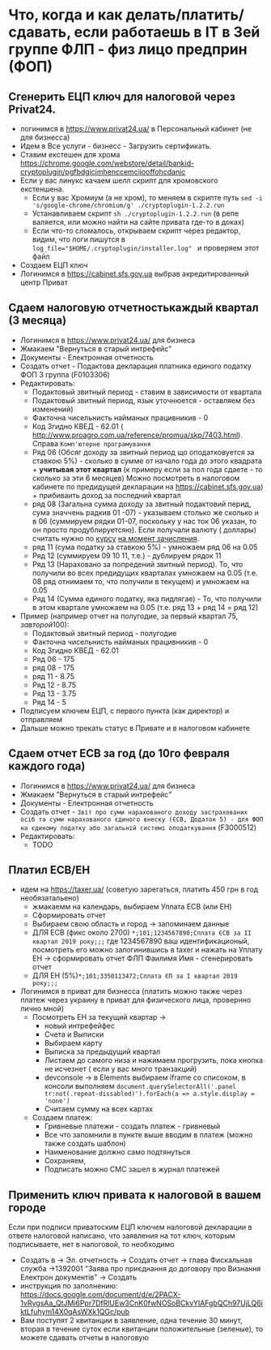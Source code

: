 # Что, когда и как делать/платить/сдавать, если работаешь в IT в 3ей группе ФЛП - физ лицо предприн (ФОП)

## Сгенерить ЕЦП ключ для налоговой через Privat24.
 - логинимся в  https://www.privat24.ua/ в Персональный кабинет (не для бизнесса)
 - Идем в Все услуги - бизнесс - Загрузить сертификать.
 - Ставим екстешен для хрома https://chrome.google.com/webstore/detail/bankid-cryptoplugin/pgfbdgicjmhenccemcijooffohcdanic
 - Если у вас линукс качаем шелл скрипт для хромовского екстеншена. 
   - Если у вас Хромиум (а не хром), то меняем в скрипте путь `sed -i 's/google-chrome/chromium/g' ./cryptoplugin-1.2.2.run `
   - Устанавливаем скрипт `sh ./cryptoplugin-1.2.2.run` (в репе валяется, или можно найти на сайте привата где-то в доках)
   - Если что-то сломалось, открываем скрипт через редактор, видим, что логи пишутся в `log_file="$HOME/.cryptoplugin/installer.log"
` и проверяем этот файл
- Создаем ЕЦП ключ
- Логинимся в https://cabinet.sfs.gov.ua выбрав акредитированный центр Приват

## Сдаем налоговую отчетностькаждый квартал (3 месяца)
 - Логинимся в https://www.privat24.ua/ для бизнеса
 - Жмакаем "Вернуться в старый интрефейс"
 - Документы - Електронная отчетность 
 - Создать отчет - Подактова декларация платника единого податку ФОП 3 группа (F0103306)
 - Редактировать:
   - Подактовый звитный период - ставим в зависимости от квартала 
   - Подактовый звитный период, язык уточнюется - оставляем без изменений)
   - Факточна чисельнисть найманых працивникив - 0
   - Код Згидно КВЕД - 62.01 ( http://www.proagro.com.ua/reference/promua/skp/7403.html). Справа `Комп'ютерне програмування`
   - Ряд 06 (Обсяг доходу за звитный период що оподатковуется за ставкою 5%) - сколько в сумме от начало года до этого квадрата + **учитывая этот квартал** (к примеру если за пол года сдаете - то сколько за эти 6 месяцев) Можно посмотреть в налоговом кабинете по предидущей декларации на https://cabinet.sfs.gov.ua) + прибиваить доход за последний квартал
   - ряд 08 (Загальна сумма доходу за звитный подактовий перид, сума значчень радкив 01 -07) - указываем столько же сколько и в 06 (суммируем рядки 01-07, поскольку у нас ток 06 указан, то он просто продублируетсяю). Если получали валюту ( доллары) считать нужно по [курсу](https://bank.gov.ua/markets/exchangerate-chart) [на момент зачисления](https://uteka.ua/publication/news-14-ezhednevnyj-buxgalterskij-obzor-39-deklarirovanie-doxodov-poluchennyx-v-inostrannoj-valyute). 
   - ряд 11 (сума податку за ставкою 5%) - умножаем ряд 06 на 0.05 
   - Ряд 12 (суммируем 09 10 11, т.е.) - дублируем рядок 11
   - Ряд 13 (Нараховано за попредений звитный период). То, что получили во всех предидущих кварталах умножаем на 0.05 (т.е. 08 ряд отнимаем то, что получили в текущем) и умножаем на 0.05
   - Ряд 14 (Сумма единого податку, яка пидлягае) - То, что получили в этом квартале умножаем на 0.05 (т.е. ряд 13 + ряд 14 = ряд 12)
 - Пример (например отчет на полугодие, за первый квартал 75$, за второй 100$):
   - Подактовый звитный период - полугодие
   - Факточна чисельнисть найманых працивникив - 0
   - Код Згидно КВЕД - 62.01
   - Ряд 06 - 175
   - ряд 08 - 175
   - ряд 11 - 8.75
   - Ряд 12 - 8.75
   - Ряд 13 - 3.75
   - Ряд 14 - 5
 - Подписуем ключем ЕЦП, с первого пункта (как директор) и отправляем
 - Дальше можно трекать статус в Привате и в налоговом кабинете
 
## Сдаем отчет ЕСВ за год (до 10го февраля каждого года)
 - Логинимся в https://www.privat24.ua/ для бизнеса
 - Жмакаем "Вернуться в старый интрефейс"
 - Документы - Електронная отчетность 
 - Создать отчет - `Звіт про суми нарахованого доходу застрахованих осіб та суми нарахованого єдиного внеску (ЄСВ, Додаток 5) - для ФОП на єдиному податку або загальній системі оподаткування` (F3000512)
 - Редактировать:
   - TODO
 
## Платил ЕСВ/ЕН
   - идем на https://taxer.ua/ (советую зарегаться, платить 450 грн в год необязатальено)
     - жмакаемм на календарь, выбираем Уплата ЕСВ (или ЕН)
     - Сформировать отчет 
     - Выбираем свою область и город -> запоминаем данные
     - ДЛЯ ЕСВ (фикс около 2700) `*;101;1234567890;Сплата ЄСВ за II квартал 2019 року;;;` где 1234567890 ваш идентификационый, посмотреть его можно залогинившись в taxer и нажать на Уплату ЕН -> сформировать отчет ФЛП Фаилимя Имя - сгенерировать отчет
     - ДЛЯ ЕН (5%)`*;101;3350113472;Сплата ЄП за I квартал 2019 року;;;`
   - Логинимся в приват для бизнесса (платить можно также через платеж через украину в приват для физического лица, провернно лично мной)
     - Посмотреть ЕН за  текущий квартар -> 
        - новый интрефейфес
        - Счета и Выписки
        - Выбираем карту
        - Выписка за предыдущий квартал
        - Листаем до самого низа и нажимаем прогрузить, пока кнопка не исчезнет ( если у вас много транзакций)
        - devconsole -> в Elements выбираем iframe со списоком, в консоли выполняем `document.querySelectorAll('.panel tr:not(.repeat-dissabled)').forEach(a => a.style.display = 'none')`
        - Считаем сумму на всех картах
      - Создаем платеж:
        - Гривневые платежи - создать платеж - гривневый
        - Все что запомнили в пункте выше вводим в платеж (можно также создать шаблон)
        - Наименование должно само подтянуться
        - Сохраняем,
        - Подписать можно СМС зашел в журнал платежей


## Применить ключ привата к налоговой в вашем городе
Если при подписи приватоским ЕЦП ключем налоговой декларации в ответе налоговой написано, что заявления на тот ключ, которым подписываете, нет в налоговой, то необходимо
 - Создать в → Эл. отчетность → Создать отчет → глава Фискальная служба →1392001 "Заява про приєднання до договору про Визнання Електрон документів" → Создать
 - инструкция по заполнению: https://docs.google.com/document/d/e/2PACX-1vRygsAa_QtJMi6Ppr7DfRlUEw3CnK0fwNOSoBCkvYIAFgbQCh97UjLQ6iktLfuhym14X0qAsWXk1QGc/pub 
 - Вам поступят 2 квитанции в заявление, одна течение 30 минут, вторая в течение суток
если квитанции положительные (зеленые), то можете сдавать отчеты в налоговую
